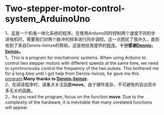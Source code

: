 # Two-stepper-motor-control-system_ArduinoUno
1、这是一个机电一体化系统的程序。在使用Arduino同时控制两个速度不同的步进电机时，需要我们对两个脉冲的频率进行同步调控。这一点困扰了我许久，直到收到了来自Dennis-lixinze的帮助，这是他给我提供的[程序](https://github.com/Dennis-lixinze/Robot_tank)。**十分感谢[Dennis-lixinze](https://github.com/Dennis-lixinze)。**\
1、This is a program for mechatronic systems. When using Arduino to control two stepper motors with different speeds at the same time, we need to synchronously control the frequency of the two pulses. This bothered me for a long time until I got help from Dennis-lixinze, he gave me this [program](https://github.com/Dennis-lixinze/Robot_tank).**Many thanks to [Dennis-lixinze](https://github.com/Dennis-lixinze).**\
2、在阅读程序时，请重点关注函数**move**。由于硬件庞杂，不可避免的会出现许多无关的函数。\
2、As you read the program, focus on the function **move**. Due to the complexity of the hardware, it is inevitable that many unrelated functions will appear.

